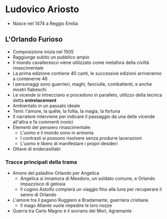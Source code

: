 # Ludovico Ariosto

- Nasce nel 1474 a Reggio Emilia

## L'Orlando Furioso

- Composizione inizia nel 1505
- Raggiunge subito un pubblico ampio
- Il mondo cavalleresco viene utilizzato come metafora della civiltà rinascimentale
- La prima edizione contiene 40 canti, le successive edizioni arriveranno a contenerne 46
- I personaggi sono guerrieri, maghi, fanciulle, combattenti, e anche mostri fiabeschi
- Le vicende si intrecciano e procedono in parallelo, utilizzo della tecnica detta **entrelacement**
- Ambientato in un passato ideale
- Temi: l'amore, la quête, la follia, la magia, la fortuna
- Il narratore interviene per indicare il passaggio da una delle vicende all'altra e fa commenti ironici
- Elementi del pensiero rinascimentale:
	- L'uomo e il mondo sono in armonia
	- I contrasti si possono risolvere senza produrre lacerazioni
	- L'uomo è libero di manifestare i propri desideri
- Ottave di endecasillabi

### Tracce principali della trama

- Amore del paladino Orlando per Angelica
	- Angelica si innamora di Meodoro, un soldato comune, e Orlando impazzisce di gelosia
	- Il cugino Astolfo compierà un viaggio fino alla luna per recuperare il senno di Orlando
- L'amore tra il pagano Ruggiero e Bradamante, guerriera cristiana
	- Il mago Atlante vuole impedire le loro nozze
- Guerra tra Carlo Magno e il sovrano dei Mori, Agramante
